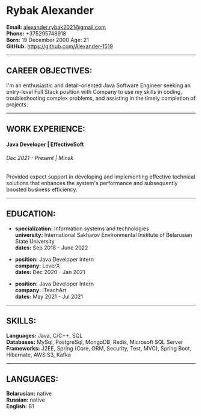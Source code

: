 # Rybak Alexander
**Email:** alexander.rybak2021@gmail.com  
**Phone:** +375295748918  
**Born:** 19 December 2000 Age: 21  
**GitHub:** https://github.com/Alexander-1519
***
## CAREER OBJECTIVES:

I'm an enthusiastic and detail-oriented Java Software Engineer seeking an entry-level Full Stack position with Company to use my skills in coding, troubleshooting complex problems, and assisting in the timely completion of projects.  

***
## WORK EXPERIENCE:

#### Java Developer | EffectiveSoft
###### Dec 2021 - Present | Minsk
Provided expect support in developing and implementing effective technical solutions that enhances the system's performance and subsequently boosted business efficiency.

***
## EDUCATION:

- **specialization:** Information systems and technologies  
**university:** International Sakharov Environmental Institute of Belarusian State University  
**dates:** Sep 2018 - June 2022  

- **position:** Java Developer Intern  
**company:** LeverX  
**dates:** Dec 2020 - Jan 2021  

- **position:** Java Developer Intern  
**company:** iTeachArt  
**dates:** May 2021 - Jul 2021 

***
## SKILLS:

**Languages:** Java, C/C++, SQL  
**Databases:** MySql, PostgreSql, MongoDB, Redis, Microsoft SQL Server  
**Frameworks:** J2EE, Spring (Core, ORM, Security, Test, MVC), Spring Boot, Hibernate, AWS S3, Kafka

***
## LANGUAGES:

**Belarusian:** native  
**Russian:** native  
**English:** B1
